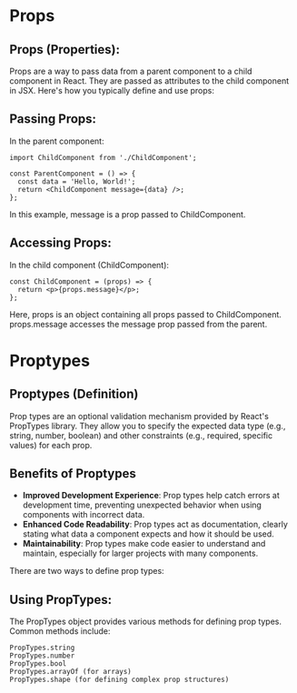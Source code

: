 # Props
## Props (Properties):
Props are a way to pass data from a parent component to a child component in React. They are passed as attributes to the child component in JSX. Here's how you typically define and use props:

## Passing Props:
In the parent component:
```
import ChildComponent from './ChildComponent';

const ParentComponent = () => {
  const data = 'Hello, World!';
  return <ChildComponent message={data} />;
};
```

In this example, message is a prop passed to ChildComponent.

## Accessing Props:
In the child component (ChildComponent):
```
const ChildComponent = (props) => {
  return <p>{props.message}</p>;
};
```
Here, props is an object containing all props passed to ChildComponent. props.message accesses the message prop passed from the parent.

# Proptypes
## Proptypes (Definition)
Prop types are an optional validation mechanism provided by React's PropTypes library. They allow you to specify the expected data type (e.g., string, number, boolean) and other constraints (e.g., required, specific values) for each prop.

## Benefits of Proptypes
 
- **Improved Development Experience**: 
Prop types help catch errors at development time, preventing unexpected behavior when using components with incorrect data.
- **Enhanced Code Readability**:
   Prop types act as documentation, clearly stating what data a component expects and how it should be used.
- **Maintainability**:
  Prop types make code easier to understand and maintain, especially for larger projects with many components.
  

There are two ways to define prop types:

## Using PropTypes:  
The PropTypes object provides various methods for defining prop types. Common methods include:
```
PropTypes.string
PropTypes.number
PropTypes.bool
PropTypes.arrayOf (for arrays)
PropTypes.shape (for defining complex prop structures)
```
